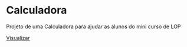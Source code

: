 # Calculadora
Projeto de uma Calculadora para ajudar as alunos do mini curso de LOP

[Visualizar](https://ednotsheeran.github.io/Calculadora/)

